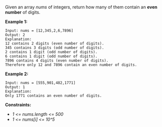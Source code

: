 Given an array *nums* of integers, return how many of them contain an **even number** of digits.

**Example 1:**
```
Input: nums = [12,345,2,6,7896]
Output: 2
Explanation:
12 contains 2 digits (even number of digits).
345 contains 3 digits (odd number of digits).
2 contains 1 digit (odd number of digits).
6 contains 1 digit (odd number of digits).
7896 contains 4 digits (even number of digits).
Therefore only 12 and 7896 contain an even number of digits.
```

**Example 2:**
```
Input: nums = [555,901,482,1771]
Output: 1
Explanation:
Only 1771 contains an even number of digits.
```

**Constraints:**

* *1 <= nums.length <= 500*
* *1 <= nums[i] <= 10^5*